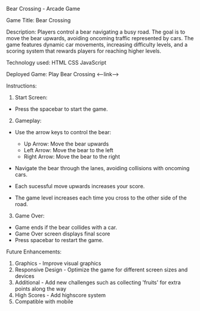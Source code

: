 Bear Crossing - Arcade Game

Game Title: Bear Crossing

Description: Players control a bear navigating a busy road. The goal is to move the bear upwards, avoiding oncoming traffic represented by cars. The game features dynamic car movements, increasing difficulty levels, and a scoring system that rewards players for reaching higher levels. 

Technology used:
HTML
CSS
JavaScript

Deployed Game:
Play Bear Crossing <--link-->


Instructions:

1. Start Screen:
- Press the spacebar to start the game.

2. Gameplay:
- Use the arrow keys to control the bear:
    - Up Arrow: Move the bear upwards
    - Left Arrow: Move the bear to the left
    - Right Arrow: Move the bear to the right

- Navigate the bear through the lanes, avoiding collisions with oncoming cars.
- Each sucessful move upwards increases your score. 
- The game level increases each time you cross to the other side of the road.

3. Game Over:
- Game ends if the bear collides with a car.
- Game Over screen displays final score
- Press spacebar to restart the game.

Future Enhancements:
1. Graphics - Improve visual graphics
2. Responsive Design - Optimize the game for different screen sizes and devices
3. Additional - Add new challenges such as collecting 'fruits' for extra points along the way
4. High Scores - Add highscore system
5. Compatible with mobile


